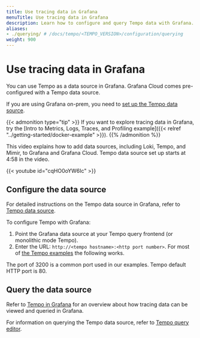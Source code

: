 ```yaml
---
title: Use tracing data in Grafana
menuTitle: Use tracing data in Grafana
description: Learn how to configure and query Tempo data with Grafana.
aliases:
- ./querying/ # /docs/tempo/<TEMPO_VERSION>/configuration/querying
weight: 900
---
```


# Use tracing data in Grafana

You can use Tempo as a data source in Grafana.
Grafana Cloud comes pre-configured with a Tempo data source.

If you are using Grafana on-prem, you need to [set up the Tempo data source](/docs/grafana/<GRAFANA_VERSION>/datasources/tempo).

{{< admonition type="tip" >}}
If you want to explore tracing data in Grafana, try the [Intro to Metrics, Logs, Traces, and Profiling example]({{< relref "../getting-started/docker-example" >}}).
{{% /admonition %}}

This video explains how to add data sources, including Loki, Tempo, and Mimir, to Grafana and Grafana Cloud. Tempo data source set up starts at 4:58 in the video.

{{< youtube id="cqHO0oYW6Ic" >}}

## Configure the data source

For detailed instructions on the Tempo data source in Grafana, refer to [Tempo data source](https://grafana.com/docs/grafana/<GRAFANA_VERSION>/datasources/tempo/).

To configure Tempo with Grafana:

1. Point the Grafana data source at your Tempo query frontend (or monolithic mode Tempo).
1. Enter the URL: `http://<tempo hostname>:<http port number>`. For most of [the Tempo examples](https://github.com/grafana/tempo/tree/main/example/docker-compose) the following works.

The port of 3200 is a common port used in our examples. Tempo default HTTP port is 80.

## Query the data source

Refer to [Tempo in Grafana](https://grafana.com/docs/tempo/<TEMPO_VERSION>/getting-started/tempo-in-grafana) for an overview about how tracing data can be viewed and queried in Grafana.

For information on querying the Tempo data source, refer to [Tempo query editor](https://grafana.com/docs/grafana/<GRAFANA_VERSION>/datasources/tempo/query-editor/).